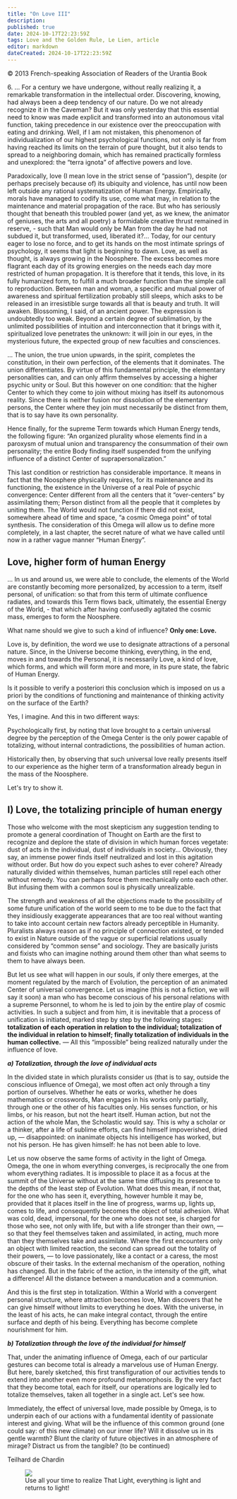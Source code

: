 ```yaml
---
title: "On Love III"
description: 
published: true
date: 2024-10-17T22:23:59Z
tags: Love and the Golden Rule, Le Lien, article
editor: markdown
dateCreated: 2024-10-17T22:23:59Z
---
```


<p class="v-card v-sheet theme--light grey lighten-3 px-2">© 2013 French-speaking Association of Readers of the Urantia Book</p>


6\. ... For a century we have undergone, without really realizing it, a remarkable transformation in the intellectual order. Discovering, knowing, had always been a deep tendency of our nature. Do we not already recognize it in the Caveman? But it was only yesterday that this essential need to know was made explicit and transformed into an autonomous vital function, taking precedence in our existence over the preoccupation with eating and drinking. Well, if I am not mistaken, this phenomenon of individualization of our highest psychological functions, not only is far from having reached its limits on the terrain of pure thought, but it also tends to spread to a neighboring domain, which has remained practically formless and unexplored: the “terra ignota” of affective powers and love.

Paradoxically, love (I mean love in the strict sense of “passion”), despite (or perhaps precisely because of) its ubiquity and violence, has until now been left outside any rational systematization of Human Energy. Empirically, morals have managed to codify its use, come what may, in relation to the maintenance and material propagation of the race. But who has seriously thought that beneath this troubled power (and yet, as we knew, the animator of geniuses, the arts and all poetry) a formidable creative thrust remained in reserve, - such that Man would only be Man from the day he had not subdued it, but transformed, used, liberated it?... Today, for our century eager to lose no force, and to get its hands on the most intimate springs of psychology, it seems that light is beginning to dawn. Love, as well as thought, is always growing in the Noosphere. The excess becomes more flagrant each day of its growing energies on the needs each day more restricted of human propagation. It is therefore that it tends, this love, in its fully humanized form, to fulfill a much broader function than the simple call to reproduction. Between man and woman, a specific and mutual power of awareness and spiritual fertilization probably still sleeps, which asks to be released in an irresistible surge towards all that is beauty and truth. It will awaken. Blossoming, I said, of an ancient power. The expression is undoubtedly too weak. Beyond a certain degree of sublimation, by the unlimited possibilities of intuition and interconnection that it brings with it, spiritualized love penetrates the unknown: it will join in our eyes, in the mysterious future, the expected group of new faculties and consciences.

... The union, the true union upwards, in the spirit, completes the constitution, in their own perfection, of the elements that it dominates. The union differentiates. By virtue of this fundamental principle, the elementary personalities can, and can only affirm themselves by accessing a higher psychic unity or Soul. But this however on one condition: that the higher Center to which they come to join without mixing has itself its autonomous reality. Since there is neither fusion nor dissolution of the elementary persons, the Center where they join must necessarily be distinct from them, that is to say have its own personality.

Hence finally, for the supreme Term towards which Human Energy tends, the following figure: “An organized plurality whose elements find in a paroxysm of mutual union and transparency the consummation of their own personality; the entire Body finding itself suspended from the unifying influence of a distinct Center of suprapersonalization.”

This last condition or restriction has considerable importance. It means in fact that the Noosphere physically requires, for its maintenance and its functioning, the existence in the Universe of a real Pole of psychic convergence: Center different from all the centers that it “over-centers” by assimilating them; Person distinct from all the people that it completes by uniting them. The World would not function if there did not exist, somewhere ahead of time and space, “a cosmic Omega point” of total synthesis. The consideration of this Omega will allow us to define more completely, in a last chapter, the secret nature of what we have called until now in a rather vague manner “Human Energy”.

## Love, higher form of human Energy

... In us and around us, we were able to conclude, the elements of the World are constantly becoming more personalized, by accession to a term, itself personal, of unification: so that from this term of ultimate confluence radiates, and towards this Term flows back, ultimately, the essential Energy of the World, - that which after having confusedly agitated the cosmic mass, emerges to form the Noosphere.

What name should we give to such a kind of influence? **Only one: Love.**

Love is, by definition, the word we use to designate attractions of a personal nature. Since, in the Universe become thinking, everything, in the end, moves in and towards the Personal, it is necessarily Love, a kind of love, which forms, and which will form more and more, in its pure state, the fabric of Human Energy.

Is it possible to verify a posteriori this conclusion which is imposed on us a priori by the conditions of functioning and maintenance of thinking activity on the surface of the Earth?

Yes, I imagine. And this in two different ways:

Psychologically first, by noting that love brought to a certain universal degree by the perception of the Omega Center is the only power capable of totalizing, without internal contradictions, the possibilities of human action.

Historically then, by observing that such universal love really presents itself to our experience as the higher term of a transformation already begun in the mass of the Noosphere.

Let's try to show it.

## I) Love, the totalizing principle of human energy

Those who welcome with the most skepticism any suggestion tending to promote a general coordination of Thought on Earth are the first to recognize and deplore the state of division in which human forces vegetate: dust of acts in the individual, dust of individuals in society... Obviously, they say, an immense power finds itself neutralized and lost in
this agitation without order. But how do you expect such ashes to ever cohere? Already naturally divided within themselves, human particles still repel each other without remedy. You can perhaps force them mechanically onto each other. But infusing them with a common soul is physically unrealizable.

The strength and weakness of all the objections made to the possibility of some future unification of the world seem to me to be due to the fact that they insidiously exaggerate appearances that are too real without wanting to take into account certain new factors already perceptible in Humanity. Pluralists always reason as if no principle of connection existed, or tended to exist in Nature outside of the vague or superficial relations usually considered by “common sense” and sociology. They are basically jurists and fixists who can imagine nothing around them other than what seems to them to have always been.

But let us see what will happen in our souls, if only there emerges, at the moment regulated by the march of Evolution, the perception of an animated Center of universal convergence. Let us imagine (this is not a fiction, we will say it soon) a man who has become conscious of his personal relations with a supreme Personnel, to whom he is led to join by the entire play of cosmic activities. In such a subject and from him, it is inevitable that a process of unification is initiated, marked step by step by the following stages: **totalization of each operation in relation to the individual; totalization of the individual in relation to himself; finally totalization of individuals in the human collective.** — All this “impossible” being realized naturally under the influence of love.

***a) Totalization, through the love of individual acts***

In the divided state in which pluralists consider us (that is to say, outside the conscious influence of Omega), we most often act only through a tiny portion of ourselves. Whether he eats or works, whether he does mathematics or crosswords, Man engages in his works only partially, through one or the other of his faculties only. His senses function, or his limbs, or his reason, but not the heart itself. Human action, but not the action of the whole Man, the Scholastic would say. This is why a scholar or a thinker, after a life of sublime efforts, can find himself impoverished, dried up, — disappointed: on inanimate objects his intelligence has worked, but not his person. He has given himself: he has not been able to love.

Let us now observe the same forms of activity in the light of Omega. Omega, the one in whom everything converges, is reciprocally the one from whom everything radiates. It is impossible to place it as a focus at the summit of the Universe without at the same time diffusing its presence to the depths of the least step of Evolution. What does this mean, if not that, for the one who has seen it, everything, however humble it may be, provided that it places itself in the line of progress, warms up, lights up, comes to life, and consequently becomes the object of total adhesion. What was cold, dead, impersonal, for the one who does not see, is charged for those who see, not only with life, but with a life stronger than their own, — so that they feel themselves taken and assimilated, in acting, much more than they themselves take and assimilate. Where the first encounters only an object with limited reaction, the second can spread out the totality of their powers, — to love passionately, like a contact or a caress, the most obscure of their tasks. In the external mechanism of the operation, nothing has changed. But in the fabric of the action, in the intensity of the gift, what a difference! All the distance between a manducation and a communion.

And this is the first step in totalization. Within a World with a convergent personal structure, where attraction becomes love, Man discovers that he can give himself without limits to everything he does. With the universe, in the least of his acts, he can make integral contact, through the entire surface and depth of his being. Everything has become complete nourishment for him.

***b) Totalization through the love of the individual for himself***

That, under the animating influence of Omega, each of our particular gestures can become total is already a marvelous use of Human Energy. But here, barely sketched, this first transfiguration of our activities tends to extend into another even more profound metamorphosis. By the very fact that they become total, each for itself, our operations are logically led to totalize themselves, taken all together in a single act. Let's see how.

Immediately, the effect of universal love, made possible by Omega, is to underpin each of our actions with a fundamental identity of passionate interest and giving. What will be the influence of this common ground (one could say: of this new climate) on our inner life? Will it dissolve us in its gentle warmth? Blunt the clarity of future objectives in an atmosphere of mirage? Distract us from the tangible? (to be continued)

Teilhard de Chardin


<figure id="Figure_3" class="image urantiapedia">
<img src="/image/article/Le_Lien/images_01/177.jpg">
<figcaption>Use all your time to realize That Light, everything is light and returns to light!</figcaption>
</figure>

